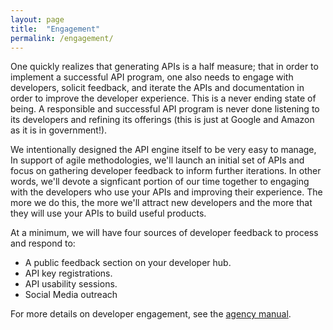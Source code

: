 ```yaml
---
layout: page
title:  "Engagement"
permalink: /engagement/
---
```


One quickly realizes that generating APIs is a half measure; that in order to implement a successful API program, one also needs to engage with developers, solicit feedback, and iterate the APIs and documentation in order to improve the developer experience. This is a never ending state of being.  A responsible and successful API program is never done listening to its developers and refining its offerings (this is just at Google and Amazon as it is in government!).  

We intentionally designed the API engine itself to be very easy to manage,  In support of agile methodologies, we'll launch an initial set of APIs and focus on gathering developer feedback to inform further iterations.  In other words, we'll devote a signficant portion of our time together to engaging with the developers who use your APIs and improving their experience.  The more we do this, the more we'll attract new developers and the more that they will use your APIs to build useful products.  

At a minimum, we will have four sources of developer feedback to process and respond to:  

* A public feedback section on your developer hub.
* API key registrations.  
* API usability sessions. 
* Social Media outreach 

For more details on developer engagement, see the [agency manual](https://pages.18f.gov/api-program/agency-manual).  


